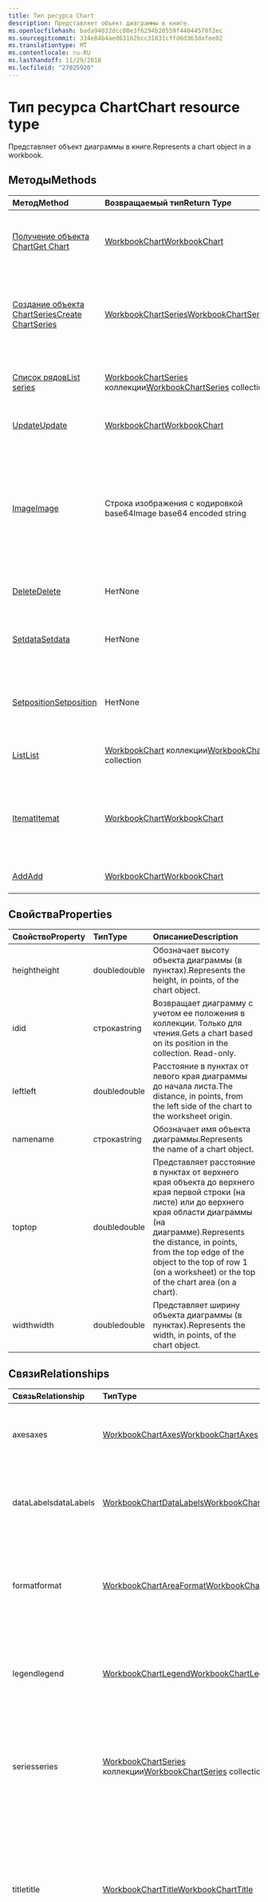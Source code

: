 ```yaml
---
title: Тип ресурса Chart
description: Представляет объект диаграммы в книге.
ms.openlocfilehash: bada94032dcc00e3f6294b20559f44044570f2ec
ms.sourcegitcommit: 334e84b4aed63162bcc31831cffd6d363dafee02
ms.translationtype: MT
ms.contentlocale: ru-RU
ms.lasthandoff: 11/29/2018
ms.locfileid: "27025920"
---
```

# <a name="chart-resource-type"></a><span data-ttu-id="b164e-103">Тип ресурса Chart</span><span class="sxs-lookup"><span data-stu-id="b164e-103">Chart resource type</span></span>

<span data-ttu-id="b164e-104">Представляет объект диаграммы в книге.</span><span class="sxs-lookup"><span data-stu-id="b164e-104">Represents a chart object in a workbook.</span></span>


## <a name="methods"></a><span data-ttu-id="b164e-105">Методы</span><span class="sxs-lookup"><span data-stu-id="b164e-105">Methods</span></span>

| <span data-ttu-id="b164e-106">Метод</span><span class="sxs-lookup"><span data-stu-id="b164e-106">Method</span></span>           | <span data-ttu-id="b164e-107">Возвращаемый тип</span><span class="sxs-lookup"><span data-stu-id="b164e-107">Return Type</span></span>    |<span data-ttu-id="b164e-108">Описание</span><span class="sxs-lookup"><span data-stu-id="b164e-108">Description</span></span>|
|:---------------|:--------|:----------|
|[<span data-ttu-id="b164e-109">Получение объекта Chart</span><span class="sxs-lookup"><span data-stu-id="b164e-109">Get Chart</span></span>](../api/chart-get.md) | [<span data-ttu-id="b164e-110">WorkbookChart</span><span class="sxs-lookup"><span data-stu-id="b164e-110">WorkbookChart</span></span>](chart.md) |<span data-ttu-id="b164e-111">Чтение свойств и связей объекта диаграммы.</span><span class="sxs-lookup"><span data-stu-id="b164e-111">Read properties and relationships of chart object.</span></span>|
|[<span data-ttu-id="b164e-112">Создание объекта ChartSeries</span><span class="sxs-lookup"><span data-stu-id="b164e-112">Create ChartSeries</span></span>](../api/chart-post-series.md) |[<span data-ttu-id="b164e-113">WorkbookChartSeries</span><span class="sxs-lookup"><span data-stu-id="b164e-113">WorkbookChartSeries</span></span>](chartseries.md)| <span data-ttu-id="b164e-114">Создание объекта ChartSeries путем добавления в коллекцию рядов.</span><span class="sxs-lookup"><span data-stu-id="b164e-114">Create a new ChartSeries by posting to the series collection.</span></span>|
|[<span data-ttu-id="b164e-115">Список рядов</span><span class="sxs-lookup"><span data-stu-id="b164e-115">List series</span></span>](../api/chart-list-series.md) |<span data-ttu-id="b164e-116">[WorkbookChartSeries](chartseries.md) коллекции</span><span class="sxs-lookup"><span data-stu-id="b164e-116">[WorkbookChartSeries](chartseries.md) collection</span></span>| <span data-ttu-id="b164e-117">Получение коллекции объектов ChartSeries.</span><span class="sxs-lookup"><span data-stu-id="b164e-117">Get a ChartSeries object collection.</span></span>|
|[<span data-ttu-id="b164e-118">Update</span><span class="sxs-lookup"><span data-stu-id="b164e-118">Update</span></span>](../api/chart-update.md) | [<span data-ttu-id="b164e-119">WorkbookChart</span><span class="sxs-lookup"><span data-stu-id="b164e-119">WorkbookChart</span></span>](chart.md)   |<span data-ttu-id="b164e-120">Обновление объекта Chart.</span><span class="sxs-lookup"><span data-stu-id="b164e-120">Update Chart object.</span></span> |
|[<span data-ttu-id="b164e-121">Image</span><span class="sxs-lookup"><span data-stu-id="b164e-121">Image</span></span>](../api/chart-image.md)|<span data-ttu-id="b164e-122">Строка изображения с кодировкой base64</span><span class="sxs-lookup"><span data-stu-id="b164e-122">Image base64 encoded string</span></span>|<span data-ttu-id="b164e-123">Отрисовывает диаграмму в виде изображения с кодировкой base64, масштабируя ее в соответствии с указанным размером.</span><span class="sxs-lookup"><span data-stu-id="b164e-123">Renders the chart as a base64-encoded image by scaling the chart to fit the specified dimensions.</span></span>|
|[<span data-ttu-id="b164e-124">Delete</span><span class="sxs-lookup"><span data-stu-id="b164e-124">Delete</span></span>](../api/chart-delete.md)|<span data-ttu-id="b164e-125">Нет</span><span class="sxs-lookup"><span data-stu-id="b164e-125">None</span></span>|<span data-ttu-id="b164e-126">Удаляет объект диаграммы.</span><span class="sxs-lookup"><span data-stu-id="b164e-126">Deletes the chart object.</span></span>|
|[<span data-ttu-id="b164e-127">Setdata</span><span class="sxs-lookup"><span data-stu-id="b164e-127">Setdata</span></span>](../api/chart-setdata.md)|<span data-ttu-id="b164e-128">Нет</span><span class="sxs-lookup"><span data-stu-id="b164e-128">None</span></span>|<span data-ttu-id="b164e-129">Сбрасывает исходные данные для диаграммы.</span><span class="sxs-lookup"><span data-stu-id="b164e-129">Resets the source data for the chart.</span></span>|
|[<span data-ttu-id="b164e-130">Setposition</span><span class="sxs-lookup"><span data-stu-id="b164e-130">Setposition</span></span>](../api/chart-setposition.md)|<span data-ttu-id="b164e-131">Нет</span><span class="sxs-lookup"><span data-stu-id="b164e-131">None</span></span>|<span data-ttu-id="b164e-132">Располагает диаграмму относительно ячеек на листе.</span><span class="sxs-lookup"><span data-stu-id="b164e-132">Positions the chart relative to cells on the worksheet.</span></span>|
|[<span data-ttu-id="b164e-133">List</span><span class="sxs-lookup"><span data-stu-id="b164e-133">List</span></span>](../api/chart-list.md) | <span data-ttu-id="b164e-134">[WorkbookChart](chart.md) коллекции</span><span class="sxs-lookup"><span data-stu-id="b164e-134">[WorkbookChart](chart.md) collection</span></span> |<span data-ttu-id="b164e-135">Получение коллекции объектов диаграмм.</span><span class="sxs-lookup"><span data-stu-id="b164e-135">Get chart object collection.</span></span> |
|[<span data-ttu-id="b164e-136">Itemat</span><span class="sxs-lookup"><span data-stu-id="b164e-136">Itemat</span></span>](../api/chartcollection-itemat.md)|[<span data-ttu-id="b164e-137">WorkbookChart</span><span class="sxs-lookup"><span data-stu-id="b164e-137">WorkbookChart</span></span>](chart.md)|<span data-ttu-id="b164e-138">Возвращает диаграмму на основании сведений о ее позиции в коллекции.</span><span class="sxs-lookup"><span data-stu-id="b164e-138">Gets a chart based on its position in the collection.</span></span>|
|[<span data-ttu-id="b164e-139">Add</span><span class="sxs-lookup"><span data-stu-id="b164e-139">Add</span></span>](../api/chartcollection-add.md)|[<span data-ttu-id="b164e-140">WorkbookChart</span><span class="sxs-lookup"><span data-stu-id="b164e-140">WorkbookChart</span></span>](chart.md)|<span data-ttu-id="b164e-141">Создает диаграмму.</span><span class="sxs-lookup"><span data-stu-id="b164e-141">Creates a new chart.</span></span>|

## <a name="properties"></a><span data-ttu-id="b164e-142">Свойства</span><span class="sxs-lookup"><span data-stu-id="b164e-142">Properties</span></span>
| <span data-ttu-id="b164e-143">Свойство</span><span class="sxs-lookup"><span data-stu-id="b164e-143">Property</span></span>     | <span data-ttu-id="b164e-144">Тип</span><span class="sxs-lookup"><span data-stu-id="b164e-144">Type</span></span>   |<span data-ttu-id="b164e-145">Описание</span><span class="sxs-lookup"><span data-stu-id="b164e-145">Description</span></span>|
|:---------------|:--------|:----------|
|<span data-ttu-id="b164e-146">height</span><span class="sxs-lookup"><span data-stu-id="b164e-146">height</span></span>|<span data-ttu-id="b164e-147">double</span><span class="sxs-lookup"><span data-stu-id="b164e-147">double</span></span>|<span data-ttu-id="b164e-148">Обозначает высоту объекта диаграммы (в пунктах).</span><span class="sxs-lookup"><span data-stu-id="b164e-148">Represents the height, in points, of the chart object.</span></span>|
|<span data-ttu-id="b164e-149">id</span><span class="sxs-lookup"><span data-stu-id="b164e-149">id</span></span>|<span data-ttu-id="b164e-150">строка</span><span class="sxs-lookup"><span data-stu-id="b164e-150">string</span></span>|<span data-ttu-id="b164e-p101">Возвращает диаграмму с учетом ее положения в коллекции. Только для чтения.</span><span class="sxs-lookup"><span data-stu-id="b164e-p101">Gets a chart based on its position in the collection. Read-only.</span></span>|
|<span data-ttu-id="b164e-153">left</span><span class="sxs-lookup"><span data-stu-id="b164e-153">left</span></span>|<span data-ttu-id="b164e-154">double</span><span class="sxs-lookup"><span data-stu-id="b164e-154">double</span></span>|<span data-ttu-id="b164e-155">Расстояние в пунктах от левого края диаграммы до начала листа.</span><span class="sxs-lookup"><span data-stu-id="b164e-155">The distance, in points, from the left side of the chart to the worksheet origin.</span></span>|
|<span data-ttu-id="b164e-156">name</span><span class="sxs-lookup"><span data-stu-id="b164e-156">name</span></span>|<span data-ttu-id="b164e-157">строка</span><span class="sxs-lookup"><span data-stu-id="b164e-157">string</span></span>|<span data-ttu-id="b164e-158">Обозначает имя объекта диаграммы.</span><span class="sxs-lookup"><span data-stu-id="b164e-158">Represents the name of a chart object.</span></span>|
|<span data-ttu-id="b164e-159">top</span><span class="sxs-lookup"><span data-stu-id="b164e-159">top</span></span>|<span data-ttu-id="b164e-160">double</span><span class="sxs-lookup"><span data-stu-id="b164e-160">double</span></span>|<span data-ttu-id="b164e-161">Представляет расстояние в пунктах от верхнего края объекта до верхнего края первой строки (на листе) или до верхнего края области диаграммы (на диаграмме).</span><span class="sxs-lookup"><span data-stu-id="b164e-161">Represents the distance, in points, from the top edge of the object to the top of row 1 (on a worksheet) or the top of the chart area (on a chart).</span></span>|
|<span data-ttu-id="b164e-162">width</span><span class="sxs-lookup"><span data-stu-id="b164e-162">width</span></span>|<span data-ttu-id="b164e-163">double</span><span class="sxs-lookup"><span data-stu-id="b164e-163">double</span></span>|<span data-ttu-id="b164e-164">Представляет ширину объекта диаграммы (в пунктах).</span><span class="sxs-lookup"><span data-stu-id="b164e-164">Represents the width, in points, of the chart object.</span></span>|

## <a name="relationships"></a><span data-ttu-id="b164e-165">Связи</span><span class="sxs-lookup"><span data-stu-id="b164e-165">Relationships</span></span>
| <span data-ttu-id="b164e-166">Связь</span><span class="sxs-lookup"><span data-stu-id="b164e-166">Relationship</span></span> | <span data-ttu-id="b164e-167">Тип</span><span class="sxs-lookup"><span data-stu-id="b164e-167">Type</span></span>   |<span data-ttu-id="b164e-168">Описание</span><span class="sxs-lookup"><span data-stu-id="b164e-168">Description</span></span>|
|:---------------|:--------|:----------|
|<span data-ttu-id="b164e-169">axes</span><span class="sxs-lookup"><span data-stu-id="b164e-169">axes</span></span>|[<span data-ttu-id="b164e-170">WorkbookChartAxes</span><span class="sxs-lookup"><span data-stu-id="b164e-170">WorkbookChartAxes</span></span>](chartaxes.md)|<span data-ttu-id="b164e-p102">Представляет оси диаграммы. Только для чтения.</span><span class="sxs-lookup"><span data-stu-id="b164e-p102">Represents chart axes. Read-only.</span></span>|
|<span data-ttu-id="b164e-173">dataLabels</span><span class="sxs-lookup"><span data-stu-id="b164e-173">dataLabels</span></span>|[<span data-ttu-id="b164e-174">WorkbookChartDataLabels</span><span class="sxs-lookup"><span data-stu-id="b164e-174">WorkbookChartDataLabels</span></span>](chartdatalabels.md)|<span data-ttu-id="b164e-p103">Представляет метки данных на диаграмме. Только для чтения.</span><span class="sxs-lookup"><span data-stu-id="b164e-p103">Represents the datalabels on the chart. Read-only.</span></span>|
|<span data-ttu-id="b164e-177">format</span><span class="sxs-lookup"><span data-stu-id="b164e-177">format</span></span>|[<span data-ttu-id="b164e-178">WorkbookChartAreaFormat</span><span class="sxs-lookup"><span data-stu-id="b164e-178">WorkbookChartAreaFormat</span></span>](chartareaformat.md)|<span data-ttu-id="b164e-p104">Инкапсулирует свойства формата для области диаграммы. Только для чтения.</span><span class="sxs-lookup"><span data-stu-id="b164e-p104">Encapsulates the format properties for the chart area. Read-only.</span></span>|
|<span data-ttu-id="b164e-181">legend</span><span class="sxs-lookup"><span data-stu-id="b164e-181">legend</span></span>|[<span data-ttu-id="b164e-182">WorkbookChartLegend</span><span class="sxs-lookup"><span data-stu-id="b164e-182">WorkbookChartLegend</span></span>](chartlegend.md)|<span data-ttu-id="b164e-p105">Представляет условные обозначения для диаграммы. Только для чтения.</span><span class="sxs-lookup"><span data-stu-id="b164e-p105">Represents the legend for the chart. Read-only.</span></span>|
|<span data-ttu-id="b164e-185">series</span><span class="sxs-lookup"><span data-stu-id="b164e-185">series</span></span>|<span data-ttu-id="b164e-186">[WorkbookChartSeries](chartseries.md) коллекции</span><span class="sxs-lookup"><span data-stu-id="b164e-186">[WorkbookChartSeries](chartseries.md) collection</span></span>|<span data-ttu-id="b164e-p106">Представляет один ряд данных или коллекцию рядов данных в диаграмме. Только для чтения.</span><span class="sxs-lookup"><span data-stu-id="b164e-p106">Represents either a single series or collection of series in the chart. Read-only.</span></span>|
|<span data-ttu-id="b164e-189">title</span><span class="sxs-lookup"><span data-stu-id="b164e-189">title</span></span>|[<span data-ttu-id="b164e-190">WorkbookChartTitle</span><span class="sxs-lookup"><span data-stu-id="b164e-190">WorkbookChartTitle</span></span>](charttitle.md)|<span data-ttu-id="b164e-p107">Представляет заголовок указанной диаграммы, включая его текст, видимость, положение и форматирование. Только для чтения.</span><span class="sxs-lookup"><span data-stu-id="b164e-p107">Represents the title of the specified chart, including the text, visibility, position and formating of the title. Read-only.</span></span>|
|<span data-ttu-id="b164e-193">лист</span><span class="sxs-lookup"><span data-stu-id="b164e-193">worksheet</span></span>|[<span data-ttu-id="b164e-194">WorkbookWorksheet</span><span class="sxs-lookup"><span data-stu-id="b164e-194">WorkbookWorksheet</span></span>](worksheet.md)|<span data-ttu-id="b164e-p108">Лист, содержащий текущую диаграмму. Только для чтения.</span><span class="sxs-lookup"><span data-stu-id="b164e-p108">The worksheet containing the current chart. Read-only.</span></span>|

## <a name="json-representation"></a><span data-ttu-id="b164e-197">Представление JSON</span><span class="sxs-lookup"><span data-stu-id="b164e-197">JSON representation</span></span>

<span data-ttu-id="b164e-198">Ниже представлено описание ресурса в формате JSON.</span><span class="sxs-lookup"><span data-stu-id="b164e-198">Here is a JSON representation of the resource.</span></span>

<!--{
  "blockType": "resource",
  "optionalProperties": [],
  "keyProperty": "id",
  "baseType": "microsoft.graph.entity",
  "@odata.type": "microsoft.graph.workbookChart"
}-->

```json
{
  "height": 1024,
  "id": "string",
  "left": 1024,
  "name": "string",
  "top": 1024,
  "width": 1024
}

```

<!-- uuid: 8fcb5dbc-d5aa-4681-8e31-b001d5168d79
2015-10-25 14:57:30 UTC -->
<!-- {
  "type": "#page.annotation",
  "description": "Chart resource",
  "keywords": "",
  "section": "documentation",
  "tocPath": ""
}-->